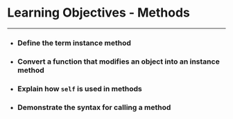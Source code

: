 # Learning Objectives - Methods

---

* ### Define the term instance method
* ### Convert a function that modifies an object into an instance method
* ### Explain how `self` is used in methods
* ### Demonstrate the syntax for calling a method
